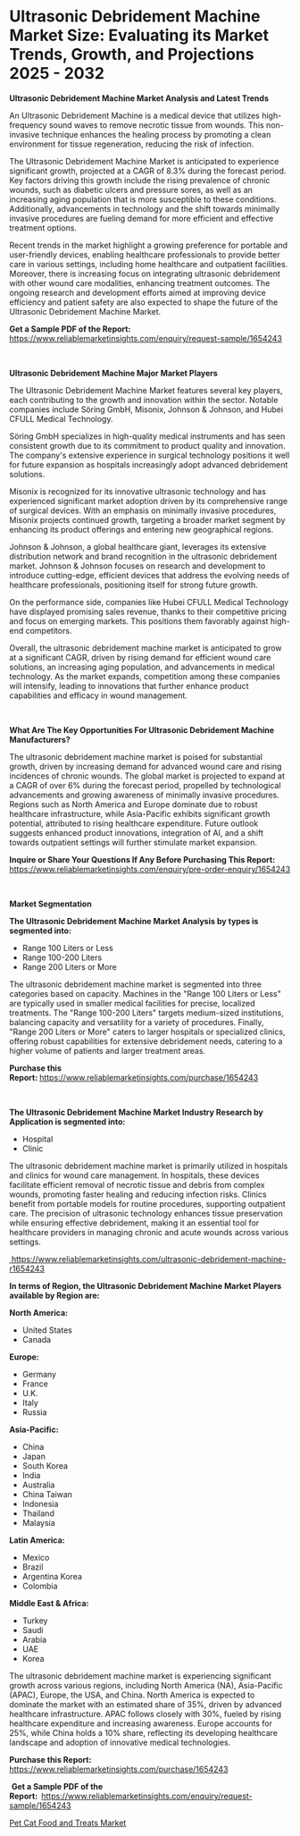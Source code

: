 <p><h1>Ultrasonic Debridement Machine Market Size: Evaluating its Market Trends, Growth, and Projections 2025 - 2032</h1></p><p><strong>Ultrasonic Debridement Machine Market Analysis and Latest Trends</strong></p>
<p><p>An Ultrasonic Debridement Machine is a medical device that utilizes high-frequency sound waves to remove necrotic tissue from wounds. This non-invasive technique enhances the healing process by promoting a clean environment for tissue regeneration, reducing the risk of infection.</p><p>The Ultrasonic Debridement Machine Market is anticipated to experience significant growth, projected at a CAGR of 8.3% during the forecast period. Key factors driving this growth include the rising prevalence of chronic wounds, such as diabetic ulcers and pressure sores, as well as an increasing aging population that is more susceptible to these conditions. Additionally, advancements in technology and the shift towards minimally invasive procedures are fueling demand for more efficient and effective treatment options.</p><p>Recent trends in the market highlight a growing preference for portable and user-friendly devices, enabling healthcare professionals to provide better care in various settings, including home healthcare and outpatient facilities. Moreover, there is increasing focus on integrating ultrasonic debridement with other wound care modalities, enhancing treatment outcomes. The ongoing research and development efforts aimed at improving device efficiency and patient safety are also expected to shape the future of the Ultrasonic Debridement Machine Market.</p></p>
<p><strong>Get a Sample PDF of the Report:&nbsp;</strong> <a href="https://www.reliablemarketinsights.com/enquiry/request-sample/1654243?utm_campaign=2933&utm_medium=2&utm_source=Github&utm_content=ia&utm_term=04032025&utm_id=ultrasonic-debridement-machine">https://www.reliablemarketinsights.com/enquiry/request-sample/1654243</a></p>
<p>&nbsp;</p>
<p><strong>Ultrasonic Debridement Machine Major Market Players</strong></p>
<p><p>The Ultrasonic Debridement Machine Market features several key players, each contributing to the growth and innovation within the sector. Notable companies include Söring GmbH, Misonix, Johnson & Johnson, and Hubei CFULL Medical Technology.</p><p>Söring GmbH specializes in high-quality medical instruments and has seen consistent growth due to its commitment to product quality and innovation. The company's extensive experience in surgical technology positions it well for future expansion as hospitals increasingly adopt advanced debridement solutions.</p><p>Misonix is recognized for its innovative ultrasonic technology and has experienced significant market adoption driven by its comprehensive range of surgical devices. With an emphasis on minimally invasive procedures, Misonix projects continued growth, targeting a broader market segment by enhancing its product offerings and entering new geographical regions.</p><p>Johnson & Johnson, a global healthcare giant, leverages its extensive distribution network and brand recognition in the ultrasonic debridement market. Johnson & Johnson focuses on research and development to introduce cutting-edge, efficient devices that address the evolving needs of healthcare professionals, positioning itself for strong future growth.</p><p>On the performance side, companies like Hubei CFULL Medical Technology have displayed promising sales revenue, thanks to their competitive pricing and focus on emerging markets. This positions them favorably against high-end competitors.</p><p>Overall, the ultrasonic debridement machine market is anticipated to grow at a significant CAGR, driven by rising demand for efficient wound care solutions, an increasing aging population, and advancements in medical technology. As the market expands, competition among these companies will intensify, leading to innovations that further enhance product capabilities and efficacy in wound management.</p></p>
<p>&nbsp;</p>
<p><strong>What Are The Key Opportunities For Ultrasonic Debridement Machine Manufacturers?</strong></p>
<p><p>The ultrasonic debridement machine market is poised for substantial growth, driven by increasing demand for advanced wound care and rising incidences of chronic wounds. The global market is projected to expand at a CAGR of over 6% during the forecast period, propelled by technological advancements and growing awareness of minimally invasive procedures. Regions such as North America and Europe dominate due to robust healthcare infrastructure, while Asia-Pacific exhibits significant growth potential, attributed to rising healthcare expenditure. Future outlook suggests enhanced product innovations, integration of AI, and a shift towards outpatient settings will further stimulate market expansion.</p></p>
<p><strong>Inquire or Share Your Questions If Any Before Purchasing This Report:</strong> <a href="https://www.reliablemarketinsights.com/enquiry/pre-order-enquiry/1654243?utm_campaign=2933&utm_medium=2&utm_source=Github&utm_content=ia&utm_term=04032025&utm_id=ultrasonic-debridement-machine">https://www.reliablemarketinsights.com/enquiry/pre-order-enquiry/1654243</a></p>
<p>&nbsp;</p>
<p><strong>Market Segmentation</strong></p>
<p><strong>The Ultrasonic Debridement Machine Market Analysis by types is segmented into:</strong></p>
<p><ul><li>Range 100 Liters or Less</li><li>Range 100-200 Liters</li><li>Range 200 Liters or More</li></ul></p>
<p><p>The ultrasonic debridement machine market is segmented into three categories based on capacity. Machines in the "Range 100 Liters or Less" are typically used in smaller medical facilities for precise, localized treatments. The "Range 100-200 Liters" targets medium-sized institutions, balancing capacity and versatility for a variety of procedures. Finally, "Range 200 Liters or More" caters to larger hospitals or specialized clinics, offering robust capabilities for extensive debridement needs, catering to a higher volume of patients and larger treatment areas.</p></p>
<p><strong>Purchase this Report:&nbsp;</strong><a href="https://www.reliablemarketinsights.com/purchase/1654243?utm_campaign=2933&utm_medium=2&utm_source=Github&utm_content=ia&utm_term=04032025&utm_id=ultrasonic-debridement-machine">https://www.reliablemarketinsights.com/purchase/1654243</a></p>
<p>&nbsp;</p>
<p><strong>The Ultrasonic Debridement Machine Market Industry Research by Application is segmented into:</strong></p>
<p><ul><li>Hospital</li><li>Clinic</li></ul></p>
<p><p>The ultrasonic debridement machine market is primarily utilized in hospitals and clinics for wound care management. In hospitals, these devices facilitate efficient removal of necrotic tissue and debris from complex wounds, promoting faster healing and reducing infection risks. Clinics benefit from portable models for routine procedures, supporting outpatient care. The precision of ultrasonic technology enhances tissue preservation while ensuring effective debridement, making it an essential tool for healthcare providers in managing chronic and acute wounds across various settings.</p></p>
<p><a href="https://www.reliablemarketinsights.com/ultrasonic-debridement-machine-r1654243?utm_campaign=2933&utm_medium=2&utm_source=Github&utm_content=ia&utm_term=04032025&utm_id=ultrasonic-debridement-machine">&nbsp;https://www.reliablemarketinsights.com/ultrasonic-debridement-machine-r1654243</a></p>
<p><strong>In terms of Region, the Ultrasonic Debridement Machine Market Players available by Region are:</strong></p>
<p>
    <p> <strong> North America: </strong>
        <ul>
            <li>United States</li>
            <li>Canada</li>
        </ul>
        </p> 
    <p> <strong> Europe: </strong>
        <ul>
            <li>Germany</li>
            <li>France</li>
            <li>U.K.</li>
            <li>Italy</li>
            <li>Russia</li>
        </ul>
        </p> 
    <p> <strong> Asia-Pacific: </strong>
        <ul>
            <li>China</li>
            <li>Japan</li>
            <li>South Korea</li>
            <li>India</li>
            <li>Australia</li>
            <li>China Taiwan</li>
            <li>Indonesia</li>
            <li>Thailand</li>
            <li>Malaysia</li>
        </ul>
        </p> 
    <p> <strong> Latin America: </strong>
        <ul>
            <li>Mexico</li>
            <li>Brazil</li>
            <li>Argentina Korea</li>
            <li>Colombia</li>
        </ul>
        </p> 
    <p> <strong> Middle East & Africa: </strong>
        <ul>
            <li>Turkey</li>
            <li>Saudi</li>
            <li>Arabia</li>
            <li>UAE</li>
            <li>Korea</li>
        </ul>
    </p>
    </p>
<p><p>The ultrasonic debridement machine market is experiencing significant growth across various regions, including North America (NA), Asia-Pacific (APAC), Europe, the USA, and China. North America is expected to dominate the market with an estimated share of 35%, driven by advanced healthcare infrastructure. APAC follows closely with 30%, fueled by rising healthcare expenditure and increasing awareness. Europe accounts for 25%, while China holds a 10% share, reflecting its developing healthcare landscape and adoption of innovative medical technologies.</p></p>
<p><strong>Purchase this Report: </strong><a href="https://www.reliablemarketinsights.com/purchase/1654243?utm_campaign=2933&utm_medium=2&utm_source=Github&utm_content=ia&utm_term=04032025&utm_id=ultrasonic-debridement-machine">https://www.reliablemarketinsights.com/purchase/1654243</a></p>
<p>&nbsp;<strong>Get a Sample PDF of the Report:&nbsp;&nbsp;</strong><a href="https://www.reliablemarketinsights.com/enquiry/request-sample/1654243?utm_campaign=2933&utm_medium=2&utm_source=Github&utm_content=ia&utm_term=04032025&utm_id=ultrasonic-debridement-machine">https://www.reliablemarketinsights.com/enquiry/request-sample/1654243</a></p>
<p><strong></strong></p>
<p><p><a href="https://www.linkedin.com/pulse/pet-cat-food-treats-market-revenue-insights-41-cagr-yyx1c?utm_campaign=2933&utm_medium=2&utm_source=Github&utm_content=ia&utm_term=04032025&utm_id=ultrasonic-debridement-machine">Pet Cat Food and Treats Market</a></p></p>